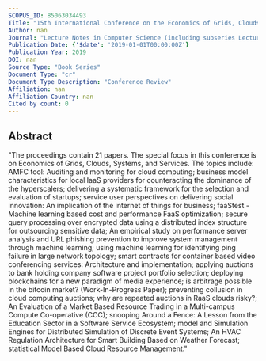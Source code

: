 ```yaml
---
SCOPUS_ID: 85063034493
Title: "15th International Conference on the Economics of Grids, Clouds, Systems, and Services, GECON 2018"
Author: nan
Journal: "Lecture Notes in Computer Science (including subseries Lecture Notes in Artificial Intelligence and Lecture Notes in Bioinformatics)"
Publication Date: {'$date': '2019-01-01T00:00:00Z'}
Publication Year: 2019
DOI: nan
Source Type: "Book Series"
Document Type: "cr"
Document Type Description: "Conference Review"
Affiliation: nan
Affiliation Country: nan
Cited by count: 0
---
```


## Abstract
"The proceedings contain 21 papers. The special focus in this conference is on Economics of Grids, Clouds, Systems, and Services. The topics include: AMFC tool: Auditing and monitoring for cloud computing; business model characteristics for local IaaS providers for counteracting the dominance of the hyperscalers; delivering a systematic framework for the selection and evaluation of startups; service user perspectives on delivering social innovation: An implication of the internet of things for business; faaStest - Machine learning based cost and performance FaaS optimization; secure query processing over encrypted data using a distributed index structure for outsourcing sensitive data; An empirical study on performance server analysis and URL phishing prevention to improve system management through machine learning; using machine learning for identifying ping failure in large network topology; smart contracts for container based video conferencing services: Architecture and implementation; applying auctions to bank holding company software project portfolio selection; deploying blockchains for a new paradigm of media experience; is arbitrage possible in the bitcoin market? (Work-In-Progress Paper); preventing collusion in cloud computing auctions; why are repeated auctions in RaaS clouds risky?; An Evaluation of a Market Based Resource Trading in a Multi-campus Compute Co-operative (CCC); snooping Around a Fence: A Lesson from the Education Sector in a Software Service Ecosystem; model and Simulation Engines for Distributed Simulation of Discrete Event Systems; An HVAC Regulation Architecture for Smart Building Based on Weather Forecast; statistical Model Based Cloud Resource Management."
